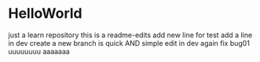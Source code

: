 # HelloWorld
just a learn repository
this is a readme-edits
add new line for test
add a line in dev
create a new branch is quick AND simple
edit in dev again
fix bug01
uuuuuuuu
aaaaaaa

